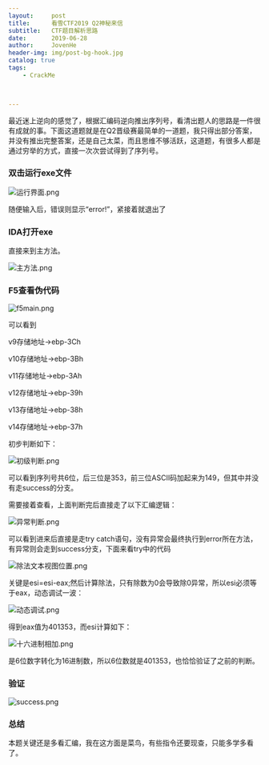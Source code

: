 ```yaml
---
layout:     post
title:      看雪CTF2019 Q2神秘来信
subtitle:   CTF题目解析思路
date:       2019-06-28
author:     JovenHe
header-img: img/post-bg-hook.jpg
catalog: true
tags:
    - CrackMe
    


---
```


最近迷上逆向的感觉了，根据汇编码逆向推出序列号，看清出题人的思路是一件很有成就的事。下面这道题就是在Q2晋级赛最简单的一道题，我只得出部分答案，并没有推出完整答案，还是自己太菜，而且思维不够活跃，这道题，有很多人都是通过穷举的方式，直接一次次尝试得到了序列号。

### 双击运行exe文件

<img src="https://i.loli.net/2019/06/28/5d15d439c7d5699548.png" alt="运行界面.png" title="运行界面.png" />



随便输入后，错误则显示“error!”，紧接着就退出了

### IDA打开exe

直接来到主方法。

<img src="https://i.loli.net/2019/06/29/5d16e2c4aa63090619.png" alt="主方法.png" title="主方法.png" />

### F5查看伪代码

<img src="https://i.loli.net/2019/06/29/5d16e3cae8b6f17834.png" alt="f5main.png" title="f5main.png" />

可以看到

v9存储地址->ebp-3Ch

v10存储地址->ebp-3Bh

v11存储地址->ebp-3Ah

v12存储地址->ebp-39h

v13存储地址->ebp-38h

v14存储地址->ebp-37h

初步判断如下：

<img src="https://i.loli.net/2019/07/01/5d19bbf504e5131606.png" alt="初级判断.png" title="初级判断.png" />

可以看到序列号共6位，后三位是353，前三位ASCII码加起来为149，但其中并没有走success的分支。

需要接着查看，上面判断完后直接走了以下汇编逻辑：

<img src="https://i.loli.net/2019/06/29/5d16fe96c5ef038345.png" alt="异常判断.png" title="异常判断.png" />

可以看到进来后直接是走try catch语句，没有异常会最终执行到error所在方法，有异常则会走到success分支，下面来看try中的代码

<img src="https://i.loli.net/2019/06/29/5d17156cdaa5b71959.png" alt="除法文本视图位置.png" title="除法文本视图位置.png" />

关键是esi=esi-eax;然后计算除法，只有除数为0会导致除0异常，所以esi必须等于eax，动态调试一波：

<img src="https://i.loli.net/2019/07/01/5d19793f9437971725.png" alt="动态调试.png" title="动态调试.png" />

得到eax值为401353，而esi计算如下：

<img src="https://i.loli.net/2019/07/01/5d19b7fb94e8956433.png" alt="十六进制相加.png" title="十六进制相加.png" />

是6位数字转化为16进制数，所以6位数就是401353，也恰恰验证了之前的判断。

### 验证

<img src="https://i.loli.net/2019/07/01/5d19b90d72b6973276.png" alt="success.png" title="success.png" />

### 总结

本题关键还是多看汇编，我在这方面是菜鸟，有些指令还要现查，只能多学多看了。